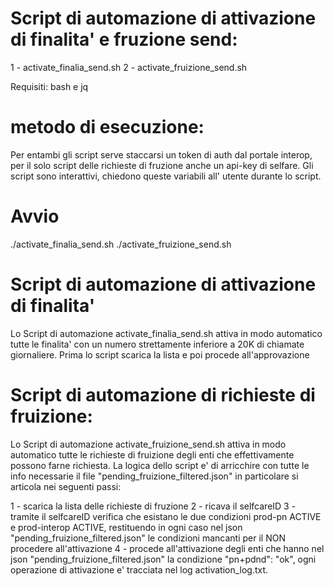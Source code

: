 # Script di automazione di attivazione di finalita' e fruzione send:

1 - activate_finalia_send.sh 
2 - activate_fruizione_send.sh

Requisiti: bash e jq

# metodo di esecuzione:
Per entambi gli script serve staccarsi un token di auth dal portale interop, per il solo script delle richieste di fruzione anche un api-key di selfare. Gli script sono interattivi, chiedono queste variabili all' utente durante lo script.

# Avvio 
./activate_finalia_send.sh
./activate_fruizione_send.sh

# Script di automazione di attivazione di finalita'

 Lo Script di automazione activate_finalia_send.sh  attiva in modo automatico tutte le finalita' con un numero strettamente inferiore a 20K di chiamate giornaliere.  Prima lo script scarica la lista e poi procede all'approvazione

# Script di automazione di richieste di fruizione:

Lo Script di automazione activate_fruizione_send.sh  attiva in modo automatico tutte le richieste di fruizione degli enti che effettivamente possono farne richiesta. La logica dello script e' di arricchire con tutte le info necessarie il file "pending_fruizione_filtered.json" in particolare si articola nei seguenti passi:

1 - scarica la lista delle richieste di fruzione
2 - ricava il selfcareID
3 - tramite il selfcareID verifica che esistano le due condizioni prod-pn ACTIVE e prod-interop ACTIVE, restituendo in ogni caso nel json        "pending_fruizione_filtered.json" le condizioni mancanti per il NON procedere all'attivazione
4 - procede all'attivazione degli enti che hanno nel json "pending_fruizione_filtered.json" la condizione "pn+pdnd": "ok", ogni operazione di attivazione e' tracciata nel log activation_log.txt.
